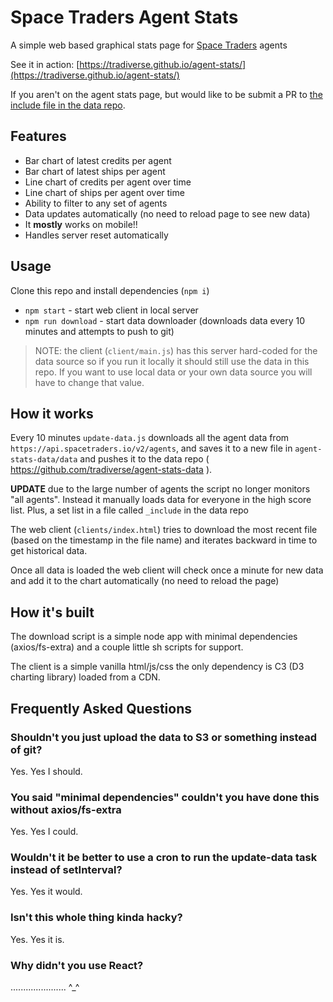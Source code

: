# Space Traders Agent Stats

A simple web based graphical stats page for [Space Traders](https://spacetraders.io) agents

See it in action: [https://tradiverse.github.io/agent-stats/](https://tradiverse.github.io/agent-stats/)

If you aren't on the agent stats page, but would like to be submit a PR to [the include file in the data repo](https://github.com/tradiverse/agent-stats-data/blob/main/data/_include). 

## Features

- Bar chart of latest credits per agent
- Bar chart of latest ships per agent
- Line chart of credits per agent over time
- Line chart of ships per agent over time
- Ability to filter to any set of agents
- Data updates automatically (no need to reload page to see new data)
- It **mostly** works on mobile!!
- Handles server reset automatically

## Usage

Clone this repo and install dependencies (`npm i`)

- `npm start` - start web client in local server
- `npm run download` - start data downloader (downloads data every 10 minutes and attempts to push to git)

> NOTE: the client (`client/main.js`) has this server hard-coded for the data source so if you run it locally it should still use the data in this repo. If you want to use local data or your own data source you will have to change that value.


## How it works

Every 10 minutes `update-data.js` downloads all the agent data from `https://api.spacetraders.io/v2/agents`, and saves it to a new file in `agent-stats-data/data` and pushes it to the data repo ( https://github.com/tradiverse/agent-stats-data ).

**UPDATE** due to the large number of agents the script no longer monitors "all agents". Instead it manually loads data for everyone in the high score list. Plus, a set list in a file called `_include` in the data repo

The web client (`clients/index.html`) tries to download the most recent file (based on the timestamp in the file name) and iterates backward in time to get historical data.

Once all data is loaded the web client will check once a minute for new data and add it to the chart automatically (no need to reload the page)


## How it's built

The download script is a simple node app with minimal dependencies (axios/fs-extra) and a couple little sh scripts for support.

The client is a simple vanilla html/js/css the only dependency is C3 (D3 charting library) loaded from a CDN.


## Frequently Asked Questions

### Shouldn't you just upload the data to S3 or something instead of git?

Yes. Yes I should.

### You said "minimal dependencies" couldn't you have done this without axios/fs-extra

Yes. Yes I could.

### Wouldn't it be better to use a cron to run the update-data task instead of setInterval?

Yes. Yes it would.

### Isn't this whole thing kinda hacky?

Yes. Yes it is.

### Why didn't you use React?

...................... ^_^

